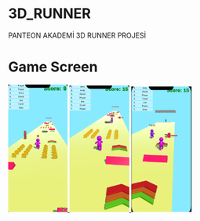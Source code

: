 # 3D_RUNNER
PANTEON AKADEMİ 3D RUNNER PROJESİ

# Game Screen
<p align="left"> <a href="https://www.w3schools.com/cs/" target="_blank" rel="noreferrer"> <img 
<img src="./Assets/1.png" alt="racegif" width="24%"/>
<img src="./Assets/2.png" alt="racegif" width="24.2%" />
<img src="./Assets/3.png" alt="racegif" width="24.5%" />


